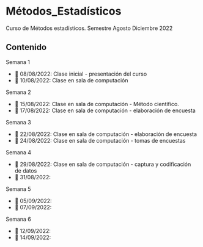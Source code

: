 # Métodos_Estadísticos
Curso de Métodos estadísticos. Semestre Agosto Diciembre 2022

## Contenido

Semana 1

+ :round_pushpin: 08/08/2022: Clase inicial - presentación del curso
+ :round_pushpin: 10/08/2022: Clase en sala de computación

Semana 2

+ :round_pushpin: 15/08/2022: Clase en sala de computación - Método científico.
+ :round_pushpin: 17/08/2022: Clase en sala de computación - elaboración de encuesta

Semana 3

+ :round_pushpin: 22/08/2022: Clase en sala de computación - elaboración de encuesta
+ :round_pushpin: 24/08/2022: Clase en sala de computación - tomas de encuestas 

Semana 4

+ :round_pushpin: 29/08/2022: Clase en sala de computación - captura y codificación de datos
+ :round_pushpin: 31/08/2022: 

Semana 5

+ :round_pushpin: 05/09/2022:
+ :round_pushpin: 07/09/2022:

Semana 6

+ :round_pushpin: 12/09/2022:
+ :round_pushpin: 14/09/2022: